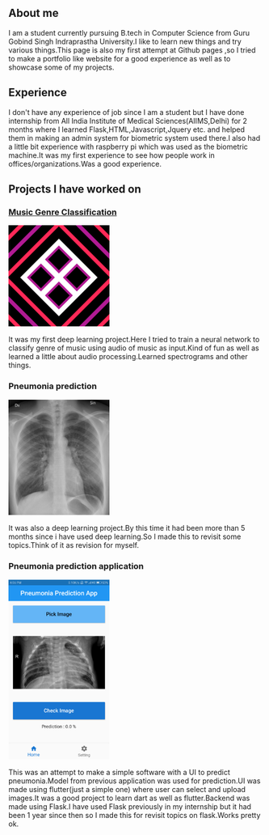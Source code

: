 ## About me

I am a student currently pursuing B.tech in Computer Science from Guru Gobind Singh Indraprastha University.I like to learn new things and try various things.This page is also my first attempt at Github pages ,so I tried to make a portfolio like website for a good experience as well as to showcase some of my projects.

## Experience

I don't have any experience of job since I am a student but I have done internship from All India Institute of Medical Sciences(AIIMS,Delhi) for 2 months where I learned Flask,HTML,Javascript,Jquery etc. and helped them in making an admin system for biometric system used there.I also had a little bit experience with raspberry pi which was used as the biometric machine.It was my first experience to see how people work in offices/organizations.Was a good experience.

## Projects I have worked on

### [Music Genre Classification](https://sumeshp99.github.io/music-genre-classification-with-cnn/)

<img src="music_photo.png" alt="drawing" width="200"/>

It was my first deep learning project.Here I tried to train a neural network to classify genre of music using audio of music as input.Kind of fun as well as learned a little about audio processing.Learned spectrograms and other things.

### Pneumonia prediction

<img src="xray_image.jpg" alt="drawing" width="200"/>

It was also a deep learning project.By this time it had been more than 5 months since i have used deep learning.So I made this to revisit some topics.Think of it as revision for myself.

### Pneumonia prediction application

<img src="pneu_pred_app_image.png" alt="drawing" width="200"/>

This was an attempt to make a simple software with a UI to predict pneumonia.Model from previous application was used for prediction.UI was made using flutter(just a simple one) where user can select and upload images.It was a good project to learn dart as well as flutter.Backend was made using Flask.I have used Flask previously in my internship but it had been 1 year since then so I made this for revisit topics on flask.Works pretty ok.
